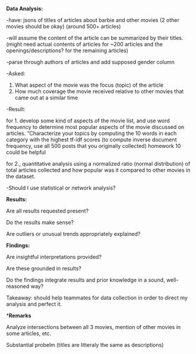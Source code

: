 ****************************Data Analysis:****************************

-have: jsons of titles of articles about barbie and other movies (2 other movies should be okay) (around 500+ articles)

-will assume the content of the article can be summarized by their titles. (might need actual contents of articles for ~200 articles and the openings/descriptions? for the remaining articles)

-parse through authors of articles and add supposed gender column

-Asked:

1. What aspect of the movie was the focus (topic) of the article
2. How much coverage the movie received relative to other movies that came out at a similar time

-Result:

for 1. develop some kind of aspects of the movie list, and use word frequency to determine most popular aspects of the movie discussed on articles. “Characterize your topics by computing the 10 words in each category with the highest tf-idf scores (to compute inverse document frequency, use all 500 posts that you originally collected) homework 10 could be helpful

for 2., quantitative analysis using a normalized ratio (normal distribution) of total articles collected and how popular was it compared to other movies in the dataset. 

-Should I use statistical or network analysis? 

**Results:**

Are all results requested present?

Do the results make sense? 

Are outliers or unusual trends appropriately explained?

******************Findings:******************

Are insightful interpretations provided?

Are these grounded in results?

Do the findings integrate results and prior knowledge in a sound, well-reasoned way?

Takeaway: should help teammates for data collection in order to direct my analysis and perfect it.


*********************Remarks********************

Analyze intersections between all 3 movies, mention of other movies in some articles, etc.

Substantial probelm (titles are litteraly the same as descriptions)
